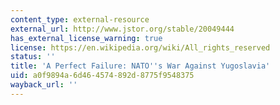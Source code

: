 ```yaml
---
content_type: external-resource
external_url: http://www.jstor.org/stable/20049444
has_external_license_warning: true
license: https://en.wikipedia.org/wiki/All_rights_reserved
status: ''
title: 'A Perfect Failure: NATO''s War Against Yugoslavia'
uid: a0f9894a-6d46-4574-892d-8775f9548375
wayback_url: ''
---
```

